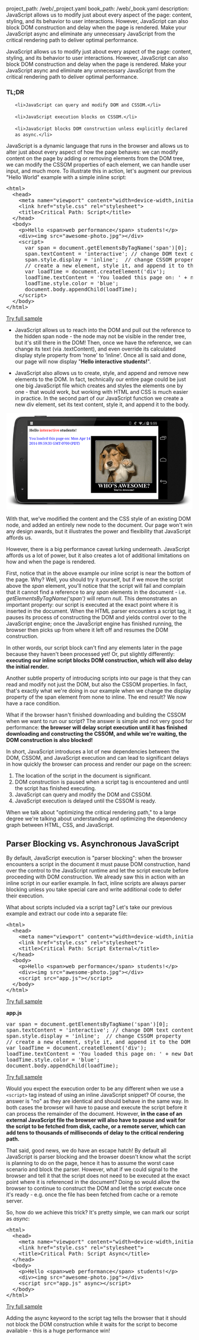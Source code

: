 project_path: /web/_project.yaml
book_path: /web/_book.yaml
description: JavaScript allows us to modify just about every aspect of the page: content, styling, and its behavior to user interactions. However, JavaScript can also block DOM construction and delay when the page is rendered. Make your JavaScript async and eliminate any unnecessary JavaScript from the critical rendering path to deliver optimal performance.

<p class="intro">
  JavaScript allows us to modify just about every aspect of the page: content, 
  styling, and its behavior to user interactions. However, JavaScript can also
  block DOM construction and delay when the page is rendered. Make your
  JavaScript async and eliminate any unnecessary JavaScript from the critical
  rendering path to deliver optimal performance.
</p>
















<div class="wf-highlight-list wf-highlight-list--learning" markdown="1">
  <h3 class="wf-highlight-list__title">TL;DR</h3>

  
  <ul class="wf-highlight-list__list">
    
    <li>JavaScript can query and modify DOM and CSSOM.</li>
    
    <li>JavaScript execution blocks on CSSOM.</li>
    
    <li>JavaScript blocks DOM construction unless explicitly declared as async.</li>
    
  </ul>
  
</div>



JavaScript is a dynamic language that runs in the browser and allows us to alter just about every aspect of how the page behaves: we can modify content on the page by adding or removing elements from the DOM tree, we can modify the CSSOM properties of each element, we can handle user input, and much more. To illustrate this in action, let's augment our previous "Hello World" example with a simple inline script:


  <div dir="ltr" class="highlight-module highlight-module--code highlight-module--right">
      <div class="highlight"><pre><span class="nt">&lt;html&gt;</span>
  <span class="nt">&lt;head&gt;</span>
    <span class="nt">&lt;meta</span> <span class="na">name=</span><span class="s">&quot;viewport&quot;</span> <span class="na">content=</span><span class="s">&quot;width=device-width,initial-scale=1&quot;</span><span class="nt">&gt;</span>
    <span class="nt">&lt;link</span> <span class="na">href=</span><span class="s">&quot;style.css&quot;</span> <span class="na">rel=</span><span class="s">&quot;stylesheet&quot;</span><span class="nt">&gt;</span>
    <span class="nt">&lt;title&gt;</span>Critical Path: Script<span class="nt">&lt;/title&gt;</span>
  <span class="nt">&lt;/head&gt;</span>
  <span class="nt">&lt;body&gt;</span>
    <span class="nt">&lt;p&gt;</span>Hello <span class="nt">&lt;span&gt;</span>web performance<span class="nt">&lt;/span&gt;</span> students!<span class="nt">&lt;/p&gt;</span>
    <span class="nt">&lt;div&gt;&lt;img</span> <span class="na">src=</span><span class="s">&quot;awesome-photo.jpg&quot;</span><span class="nt">&gt;&lt;/div&gt;</span>
    <span class="nt">&lt;script&gt;</span>
      <span class="kd">var</span> <span class="nx">span</span> <span class="o">=</span> <span class="nb">document</span><span class="p">.</span><span class="nx">getElementsByTagName</span><span class="p">(</span><span class="s1">&#39;span&#39;</span><span class="p">)[</span><span class="mi">0</span><span class="p">];</span>
      <span class="nx">span</span><span class="p">.</span><span class="nx">textContent</span> <span class="o">=</span> <span class="s1">&#39;interactive&#39;</span><span class="p">;</span> <span class="c1">// change DOM text content</span>
      <span class="nx">span</span><span class="p">.</span><span class="nx">style</span><span class="p">.</span><span class="nx">display</span> <span class="o">=</span> <span class="s1">&#39;inline&#39;</span><span class="p">;</span>  <span class="c1">// change CSSOM property</span>
      <span class="c1">// create a new element, style it, and append it to the DOM</span>
      <span class="kd">var</span> <span class="nx">loadTime</span> <span class="o">=</span> <span class="nb">document</span><span class="p">.</span><span class="nx">createElement</span><span class="p">(</span><span class="s1">&#39;div&#39;</span><span class="p">);</span>
      <span class="nx">loadTime</span><span class="p">.</span><span class="nx">textContent</span> <span class="o">=</span> <span class="s1">&#39;You loaded this page on: &#39;</span> <span class="o">+</span> <span class="k">new</span> <span class="nb">Date</span><span class="p">();</span>
      <span class="nx">loadTime</span><span class="p">.</span><span class="nx">style</span><span class="p">.</span><span class="nx">color</span> <span class="o">=</span> <span class="s1">&#39;blue&#39;</span><span class="p">;</span>
      <span class="nb">document</span><span class="p">.</span><span class="nx">body</span><span class="p">.</span><span class="nx">appendChild</span><span class="p">(</span><span class="nx">loadTime</span><span class="p">);</span>
    <span class="nt">&lt;/script&gt;</span>
  <span class="nt">&lt;/body&gt;</span>
<span class="nt">&lt;/html&gt;</span>
</pre></div>
      <p>
        <a class="highlight-module__cta mdl-button mdl-js-button mdl-button--raised mdl-button--colored" href="/web/resources/samples/fundamentals/performance/critical-rendering-path/script.html">Try full sample</a>
      </p>
  </div>



* JavaScript allows us to reach into the DOM and pull out the reference to the hidden span node - the node may not be visible in the render tree, but it's still there in the DOM! Then, once we have the reference, we can change its text (via .textContent), and even override its calculated display style property from ‘none' to ‘inline'. Once all is said and done, our page will now display "**Hello interactive students!**".

* JavaScript also allows us to create, style, and append and remove new elements to the DOM. In fact, technically our entire page could be just one big JavaScript file which creates and styles the elements one by one - that would work, but working with HTML and CSS is much easier in practice. In the second part of our JavaScript function we create a new div element, set its text content, style it, and append it to the body.

<img src="images/device-js-small.png" class="center" alt="page preview">

With that, we've modified the content and the CSS style of an existing DOM node, and added an entirely new node to the document. Our page won't win any design awards, but it illustrates the power and flexibility that JavaScript affords us.

However, there is a big performance caveat lurking underneath. JavaScript affords us a lot of power, but it also creates a lot of additional limitations on how and when the page is rendered.

First, notice that in the above example our inline script is near the bottom of the page. Why? Well, you should try it yourself, but if we move the script above the _span_ element, you'll notice that the script will fail and complain that it cannot find a reference to any _span_ elements in the document - i.e. _getElementsByTagName(‘span')_ will return _null_. This demonstrates an important property: our script is executed at the exact point where it is inserted in the document. When the HTML parser encounters a script tag, it pauses its process of constructing the DOM and yields control over to the JavaScript engine; once the JavaScript engine has finished running, the browser then picks up from where it left off and resumes the DOM construction.

In other words, our script block can't find any elements later in the page because they haven't been processed yet! Or, put slightly differently: **executing our inline script blocks DOM construction, which will also delay the initial render.**

Another subtle property of introducing scripts into our page is that they can read and modify not just the DOM, but also the CSSOM properties. In fact, that's exactly what we're doing in our example when we change the display property of the span element from none to inline. The end result? We now have a race condition.

What if the browser hasn't finished downloading and building the CSSOM when we want to run our script? The answer is simple and not very good for performance: **the browser will delay script execution until it has finished downloading and constructing the CSSOM, and while we're waiting, the DOM construction is also blocked!**

In short, JavaScript introduces a lot of new dependencies between the DOM, CSSOM, and JavaScript execution and can lead to significant delays in how quickly the browser can process and render our page on the screen:

1. The location of the script in the document is significant.
1. DOM construction is paused when a script tag is encountered and until the script has finished executing.
1. JavaScript can query and modify the DOM and CSSOM.
1. JavaScript execution is delayed until the CSSOM is ready.

When we talk about "optimizing the critical rendering path," to a large degree we're talking about understanding and optimizing the dependency graph between HTML, CSS, and JavaScript.

## Parser Blocking vs. Asynchronous JavaScript

By default, JavaScript execution is "parser blocking": when the browser encounters a script in the document it must pause DOM construction, hand over the control to the JavaScript runtime and let the script execute before proceeding with DOM construction. We already saw this in action with an inline script in our earlier example. In fact, inline scripts are always parser blocking unless you take special care and write additional code to defer their execution.

What about scripts included via a script tag? Let's take our previous example and extract our code into a separate file:


  <div dir="ltr" class="highlight-module highlight-module--code highlight-module--right">
      <div class="highlight"><pre><span class="nt">&lt;html&gt;</span>
  <span class="nt">&lt;head&gt;</span>
    <span class="nt">&lt;meta</span> <span class="na">name=</span><span class="s">&quot;viewport&quot;</span> <span class="na">content=</span><span class="s">&quot;width=device-width,initial-scale=1&quot;</span><span class="nt">&gt;</span>
    <span class="nt">&lt;link</span> <span class="na">href=</span><span class="s">&quot;style.css&quot;</span> <span class="na">rel=</span><span class="s">&quot;stylesheet&quot;</span><span class="nt">&gt;</span>
    <span class="nt">&lt;title&gt;</span>Critical Path: Script External<span class="nt">&lt;/title&gt;</span>
  <span class="nt">&lt;/head&gt;</span>
  <span class="nt">&lt;body&gt;</span>
    <span class="nt">&lt;p&gt;</span>Hello <span class="nt">&lt;span&gt;</span>web performance<span class="nt">&lt;/span&gt;</span> students!<span class="nt">&lt;/p&gt;</span>
    <span class="nt">&lt;div&gt;&lt;img</span> <span class="na">src=</span><span class="s">&quot;awesome-photo.jpg&quot;</span><span class="nt">&gt;&lt;/div&gt;</span>
    <span class="nt">&lt;script </span><span class="na">src=</span><span class="s">&quot;app.js&quot;</span><span class="nt">&gt;&lt;/script&gt;</span>
  <span class="nt">&lt;/body&gt;</span>
<span class="nt">&lt;/html&gt;</span>
</pre></div>
      <p>
        <a class="highlight-module__cta mdl-button mdl-js-button mdl-button--raised mdl-button--colored" href="/web/resources/samples/fundamentals/performance/critical-rendering-path/split_script.html">Try full sample</a>
      </p>
  </div>



**app.js**


  <div dir="ltr" class="highlight-module highlight-module--code highlight-module--right">
      <div class="highlight"><pre><span class="kd">var</span> <span class="nx">span</span> <span class="o">=</span> <span class="nb">document</span><span class="p">.</span><span class="nx">getElementsByTagName</span><span class="p">(</span><span class="s1">&#39;span&#39;</span><span class="p">)[</span><span class="mi">0</span><span class="p">];</span>
<span class="nx">span</span><span class="p">.</span><span class="nx">textContent</span> <span class="o">=</span> <span class="s1">&#39;interactive&#39;</span><span class="p">;</span> <span class="c1">// change DOM text content</span>
<span class="nx">span</span><span class="p">.</span><span class="nx">style</span><span class="p">.</span><span class="nx">display</span> <span class="o">=</span> <span class="s1">&#39;inline&#39;</span><span class="p">;</span>  <span class="c1">// change CSSOM property</span>
<span class="c1">// create a new element, style it, and append it to the DOM</span>
<span class="kd">var</span> <span class="nx">loadTime</span> <span class="o">=</span> <span class="nb">document</span><span class="p">.</span><span class="nx">createElement</span><span class="p">(</span><span class="s1">&#39;div&#39;</span><span class="p">);</span>
<span class="nx">loadTime</span><span class="p">.</span><span class="nx">textContent</span> <span class="o">=</span> <span class="s1">&#39;You loaded this page on: &#39;</span> <span class="o">+</span> <span class="k">new</span> <span class="nb">Date</span><span class="p">();</span>
<span class="nx">loadTime</span><span class="p">.</span><span class="nx">style</span><span class="p">.</span><span class="nx">color</span> <span class="o">=</span> <span class="s1">&#39;blue&#39;</span><span class="p">;</span>
<span class="nb">document</span><span class="p">.</span><span class="nx">body</span><span class="p">.</span><span class="nx">appendChild</span><span class="p">(</span><span class="nx">loadTime</span><span class="p">);</span>
</pre></div>
      <p>
        <a class="highlight-module__cta mdl-button mdl-js-button mdl-button--raised mdl-button--colored" href="/web/resources/samples/fundamentals/performance/critical-rendering-path/app.js">Try full sample</a>
      </p>
  </div>



Would you expect the execution order to be any different when we use a `<script>` tag instead of using an inline JavaScript snippet? Of course, the answer is "no" as they are identical and should behave in the same way. In both cases the browser will have to pause and execute the script before it can process the remainder of the document. However, **in the case of an external JavaScript file the browser will also have to pause and wait for the script to be fetched from disk, cache, or a remote server, which can add tens to thousands of milliseconds of delay to the critical rendering path.**

That said, good news, we do have an escape hatch! By default all JavaScript is parser blocking and the browser doesn't know what the script is planning to do on the page, hence it has to assume the worst case scenario and block the parser. However, what if we could signal to the browser and tell it that the script does not need to be executed at the exact point where it is referenced in the document? Doing so would allow the browser to continue to construct the DOM and let the script execute once it's ready - e.g. once the file has been fetched from cache or a remote server.

So, how do we achieve this trick? It's pretty simple, we can mark our script as _async_:


  <div dir="ltr" class="highlight-module highlight-module--code highlight-module--right">
      <div class="highlight"><pre><span class="nt">&lt;html&gt;</span>
  <span class="nt">&lt;head&gt;</span>
    <span class="nt">&lt;meta</span> <span class="na">name=</span><span class="s">&quot;viewport&quot;</span> <span class="na">content=</span><span class="s">&quot;width=device-width,initial-scale=1&quot;</span><span class="nt">&gt;</span>
    <span class="nt">&lt;link</span> <span class="na">href=</span><span class="s">&quot;style.css&quot;</span> <span class="na">rel=</span><span class="s">&quot;stylesheet&quot;</span><span class="nt">&gt;</span>
    <span class="nt">&lt;title&gt;</span>Critical Path: Script Async<span class="nt">&lt;/title&gt;</span>
  <span class="nt">&lt;/head&gt;</span>
  <span class="nt">&lt;body&gt;</span>
    <span class="nt">&lt;p&gt;</span>Hello <span class="nt">&lt;span&gt;</span>web performance<span class="nt">&lt;/span&gt;</span> students!<span class="nt">&lt;/p&gt;</span>
    <span class="nt">&lt;div&gt;&lt;img</span> <span class="na">src=</span><span class="s">&quot;awesome-photo.jpg&quot;</span><span class="nt">&gt;&lt;/div&gt;</span>
    <span class="nt">&lt;script </span><span class="na">src=</span><span class="s">&quot;app.js&quot;</span> <span class="na">async</span><span class="nt">&gt;&lt;/script&gt;</span>
  <span class="nt">&lt;/body&gt;</span>
<span class="nt">&lt;/html&gt;</span>
</pre></div>
      <p>
        <a class="highlight-module__cta mdl-button mdl-js-button mdl-button--raised mdl-button--colored" href="/web/resources/samples/fundamentals/performance/critical-rendering-path/split_script_async.html">Try full sample</a>
      </p>
  </div>



Adding the async keyword to the script tag tells the browser that it should not block the DOM construction while it waits for the script to become available - this is a huge performance win!

